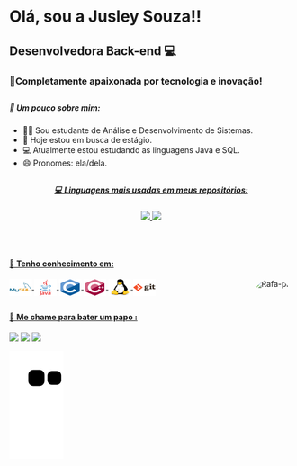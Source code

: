 # Olá, sou a Jusley Souza!!
## Desenvolvedora Back-end 💻
###  💖Completamente apaixonada por tecnologia e inovação!

##

 ##### 🙂 Um pouco sobre mim:

- 👩‍💻 Sou estudante de Análise e Desenvolvimento de Sistemas.
- 🔭 Hoje estou em  busca de estágio.
- 💻 Atualmente estou estudando as linguagens Java e SQL.
- 😄 Pronomes: ela/dela.

##

<div align="center">
  <a href="https://github.com/JusleySouza">
    
 ##### 💻 Linguagens mais usadas em meus repositórios:<br>
<img height="180em" src="https://github-readme-stats.vercel.app/api?username=JusleySouza&show_icons=true&theme=radical&include_all_commits=true&count_private=true"/>
<img height="180em" src="https://github-readme-stats.vercel.app/api/top-langs/?username=JusleySouza&layout=compact&langs_count=7&theme=radical"/>
</div>
  
  ##
<div style="display: inline_block"><br>
  
 #### 🧠 Tenho conhecimento em:<br>
  
  <img align="center" alt="Rafa-Js" height="30" width="40" src="https://raw.githubusercontent.com/devicons/devicon/master/icons/mysql/mysql-original-wordmark.svg">
  <img align="center" alt="Rafa-Ts" height="30" width="40" src="https://raw.githubusercontent.com/devicons/devicon/master/icons/java/java-original-wordmark.svg">
  <img align="center" alt="Rafa-React" height="30" width="40" src="https://raw.githubusercontent.com/devicons/devicon/master/icons/c/c-original.svg">
  <img align="center" alt="Rafa-HTML" height="30" width="40" src="https://raw.githubusercontent.com/devicons/devicon/master/icons/cplusplus/cplusplus-original.svg">
  <img align="center" alt="Rafa-CSS" height="30" width="40" src="https://raw.githubusercontent.com/devicons/devicon/master/icons/linux/linux-original.svg">
  <img align="center" alt="Rafa-Python" height="30" width="40" src="https://raw.githubusercontent.com/devicons/devicon/master/icons/git/git-original-wordmark.svg">
  <img align="right" alt="Rafa-pic" height="150" style="border-radius:50px;" src="https://cdn.discordapp.com/attachments/808354747543322657/918370122773708810/download20211204021137.png">
</div>
  
  ##
 
<div> 
  
#### 💬 Me chame para bater um papo :<br>
  
  
   <a href="https://www.linkedin.com/in/jusley-souza-4a6934216/" target="_blank"><img src="https://img.shields.io/badge/-LinkedIn-%230077B5?style=for-the-badge&logo=linkedin&logoColor=white" target="_blank"></a> 
    <a href = "mailto:jusleysouza31@gmail.com"><img src="https://img.shields.io/badge/-Gmail-%23333?style=for-the-badge&logo=gmail&logoColor=white" target="_blank"></a>
  <a href="https://instagram.com/jusley.souza.7" target="_blank"><img src="https://img.shields.io/badge/-Instagram-%23E4405F?style=for-the-badge&logo=instagram&logoColor=white" target="_blank"></a>

 
 
  ![Snake animation](https://github.com/JusleySouza/JusleySouza/blob/output/github-contribution-grid-snake.svg)
 
</div>

